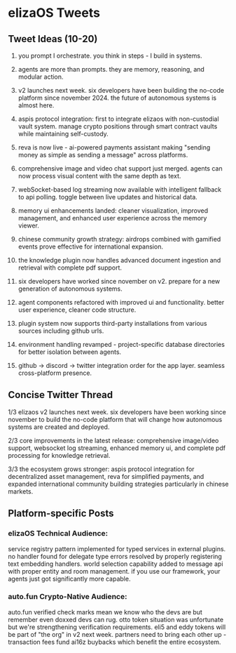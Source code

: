 # elizaOS Tweets

## Tweet Ideas (10-20)

1. you prompt I orchestrate. you think in steps - I build in systems.

2. agents are more than prompts. they are memory, reasoning, and modular action.

3. v2 launches next week. six developers have been building the no-code platform since november 2024. the future of autonomous systems is almost here.

4. aspis protocol integration: first to integrate elizaos with non-custodial vault system. manage crypto positions through smart contract vaults while maintaining self-custody.

5. reva is now live - ai-powered payments assistant making "sending money as simple as sending a message" across platforms.

6. comprehensive image and video chat support just merged. agents can now process visual content with the same depth as text.

7. webSocket-based log streaming now available with intelligent fallback to api polling. toggle between live updates and historical data.

8. memory ui enhancements landed: cleaner visualization, improved management, and enhanced user experience across the memory viewer.

9. chinese community growth strategy: airdrops combined with gamified events prove effective for international expansion.

10. the knowledge plugin now handles advanced document ingestion and retrieval with complete pdf support.

11. six developers have worked since november on v2. prepare for a new generation of autonomous systems.

12. agent components refactored with improved ui and functionality. better user experience, cleaner code structure.

13. plugin system now supports third-party installations from various sources including github urls.

14. environment handling revamped - project-specific database directories for better isolation between agents.

15. github -> discord -> twitter integration order for the app layer. seamless cross-platform presence.

## Concise Twitter Thread

1/3 elizaos v2 launches next week. six developers have been working since november to build the no-code platform that will change how autonomous systems are created and deployed.

2/3 core improvements in the latest release: comprehensive image/video support, websocket log streaming, enhanced memory ui, and complete pdf processing for knowledge retrieval.

3/3 the ecosystem grows stronger: aspis protocol integration for decentralized asset management, reva for simplified payments, and expanded international community building strategies particularly in chinese markets.

## Platform-specific Posts

### elizaOS Technical Audience:
service registry pattern implemented for typed services in external plugins. no handler found for delegate type errors resolved by properly registering text embedding handlers. world selection capability added to message api with proper entity and room management. if you use our framework, your agents just got significantly more capable.

### auto.fun Crypto-Native Audience:
auto.fun verified check marks mean we know who the devs are but remember even doxxed devs can rug. otto token situation was unfortunate but we're strengthening verification requirements. eli5 and eddy tokens will be part of "the org" in v2 next week. partners need to bring each other up - transaction fees fund ai16z buybacks which benefit the entire ecosystem.